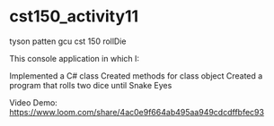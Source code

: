 # cst150_activity11
tyson patten 
gcu 
cst 150 
rollDie

This console application in which I:

Implemented a C# class
Created methods for class object
Created a program that rolls two dice until Snake Eyes

Video Demo: https://www.loom.com/share/4ac0e9f664ab495aa949cdcdffbfec93
